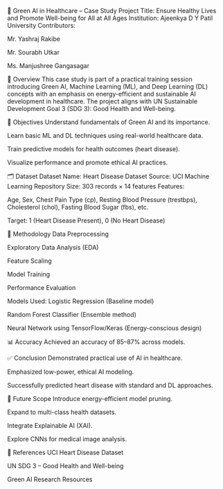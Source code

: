 🧠 Green AI in Healthcare – Case Study
Project Title: Ensure Healthy Lives and Promote Well-being for All at All Ages
Institution: Ajeenkya D Y Patil University
Contributors:

Mr. Yashraj Rakibe

Mr. Sourabh Utkar

Ms. Manjushree Gangasagar

📌 Overview
This case study is part of a practical training session introducing Green AI, Machine Learning (ML), and Deep Learning (DL) concepts with an emphasis on energy-efficient and sustainable AI development in healthcare. The project aligns with UN Sustainable Development Goal 3 (SDG 3): Good Health and Well-being.

🎯 Objectives
Understand fundamentals of Green AI and its importance.

Learn basic ML and DL techniques using real-world healthcare data.

Train predictive models for health outcomes (heart disease).

Visualize performance and promote ethical AI practices.

🗂 Dataset
Dataset Name: Heart Disease Dataset
Source: UCI Machine Learning Repository
Size: 303 records × 14 features
Features:

Age, Sex, Chest Pain Type (cp), Resting Blood Pressure (trestbps), Cholesterol (chol), Fasting Blood Sugar (fbs), etc.

Target: 1 (Heart Disease Present), 0 (No Heart Disease)

🧪 Methodology
Data Preprocessing

Exploratory Data Analysis (EDA)

Feature Scaling

Model Training

Performance Evaluation

Models Used:
Logistic Regression (Baseline model)

Random Forest Classifier (Ensemble method)

Neural Network using TensorFlow/Keras (Energy-conscious design)

📊 Accuracy
Achieved an accuracy of 85–87% across models.

✅ Conclusion
Demonstrated practical use of AI in healthcare.

Emphasized low-power, ethical AI modeling.

Successfully predicted heart disease with standard and DL approaches.

🔮 Future Scope
Introduce energy-efficient model pruning.

Expand to multi-class health datasets.

Integrate Explainable AI (XAI).

Explore CNNs for medical image analysis.

🔗 References
UCI Heart Disease Dataset

UN SDG 3 – Good Health and Well-being

Green AI Research Resources
